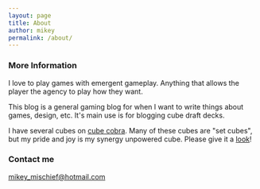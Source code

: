 ```yaml
---
layout: page
title: About
author: mikey
permalink: /about/
---
```


### More Information

I love to play games with emergent gameplay. Anything that allows the player the agency to play how they want.

This blog is a general gaming blog for when I want to write things about games, design, etc. It's main use is for blogging cube draft decks.

I have several cubes on [cube cobra](https://www.cubecobra.com/user/view/5d64bdf2855d7d4dccba2125). Many of these cubes are "set cubes", but my pride and joy is my synergy unpowered cube. Please give it a [look](https://www.cubecobra.com/cube/list/mischief_unpowered)!

### Contact me

[mikey_mischief@hotmail.com](mailto:mikey_mischief@hotmail.com)
